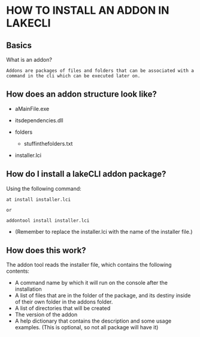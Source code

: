 # HOW TO INSTALL AN ADDON IN LAKECLI

## Basics
What is an addon?
```
Addons are packages of files and folders that can be associated with a command in the cli which can be executed later on.
```

## How does an addon structure look like?
* aMainFile.exe
* itsdependencies.dll
* folders
	* stuffinthefolders.txt

* installer.lci

## How do I install a lakeCLI addon package?
Using the following command:
```
at install installer.lci

or 

addontool install installer.lci
```

* (Remember to replace the installer.lci with the name of the installer file.)

## How does this work?
The addon tool reads the installer file, which contains the following contents:
* A command name by which it will run on the console after the installation
* A list of files that are in the folder of the package, and its destiny inside of their own folder in the addons folder.
* A list of directories that will be created
* The version of the addon
* A help dictionary that contains the description and some usage examples. (This is optional, so not all package will have it)

